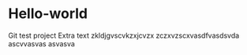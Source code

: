 # Hello-world
Git test project
Extra text
zkldjgvscvkzxjcvzx
zczxvzscxvasdfvasdsvda
ascvvasvas
asvasva
